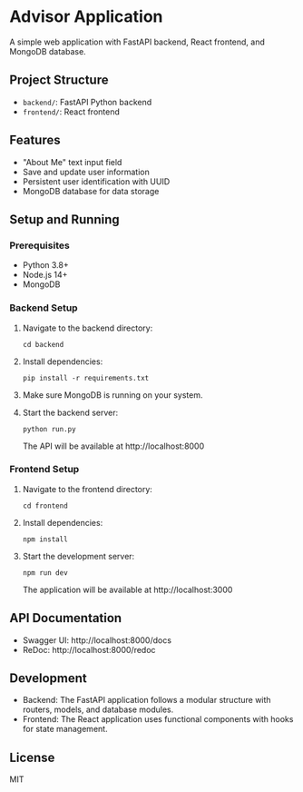 # Advisor Application

A simple web application with FastAPI backend, React frontend, and MongoDB database.

## Project Structure

- `backend/`: FastAPI Python backend
- `frontend/`: React frontend

## Features

- "About Me" text input field
- Save and update user information
- Persistent user identification with UUID
- MongoDB database for data storage

## Setup and Running

### Prerequisites

- Python 3.8+
- Node.js 14+
- MongoDB

### Backend Setup

1. Navigate to the backend directory:
   ```
   cd backend
   ```

2. Install dependencies:
   ```
   pip install -r requirements.txt
   ```

3. Make sure MongoDB is running on your system.

4. Start the backend server:
   ```
   python run.py
   ```

   The API will be available at http://localhost:8000

### Frontend Setup

1. Navigate to the frontend directory:
   ```
   cd frontend
   ```

2. Install dependencies:
   ```
   npm install
   ```

3. Start the development server:
   ```
   npm run dev
   ```

   The application will be available at http://localhost:3000

## API Documentation

- Swagger UI: http://localhost:8000/docs
- ReDoc: http://localhost:8000/redoc

## Development

- Backend: The FastAPI application follows a modular structure with routers, models, and database modules.
- Frontend: The React application uses functional components with hooks for state management.

## License

MIT 